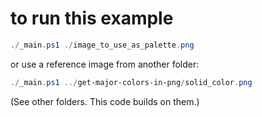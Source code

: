 # to run this example

```powershell
./_main.ps1 ./image_to_use_as_palette.png
```

or use a reference image from another folder:

```powershell
./_main.ps1 ../get-major-colors-in-png/solid_color.png
```

(See other folders. This code builds on them.)
